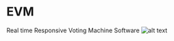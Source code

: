 # EVM
Real time Responsive Voting Machine Software
![alt text](https://avatars1.githubusercontent.com/u/48797926?s=460&u=787917a04b91271d87f7eb04625b416e59187df5&v=4)
